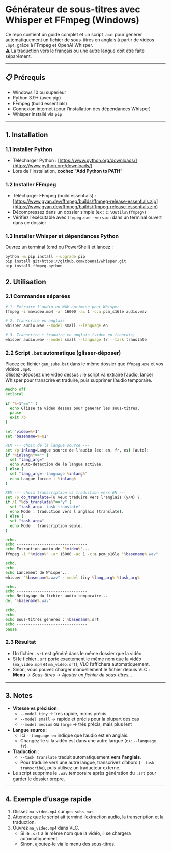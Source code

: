 # Générateur de sous-titres avec Whisper et FFmpeg (Windows)

Ce repo contient un guide complet et un script `.bat` pour générer automatiquement un fichier de sous-titres en anglais à partir de vidéos `.mp4`, grâce à FFmpeg et OpenAI Whisper.  
⚠️ La traduction vers le français ou une autre langue doit être faite séparément.

---

## 📋 Prérequis

- Windows 10 ou supérieur
- Python 3.9+ (avec pip)
- FFmpeg (build essentials)
- Connexion internet (pour l’installation des dépendances Whisper)
- Whisper installé via `pip`

---


## 1. Installation

### 1.1 Installer Python

- Télécharger Python : [https://www.python.org/downloads/](https://www.python.org/downloads/)
- Lors de l'installation, **cochez "Add Python to PATH"**

### 1.2 Installer FFmpeg

- Télécharger FFmpeg (build essentials) : [https://www.gyan.dev/ffmpeg/builds/ffmpeg-release-essentials.zip](https://www.gyan.dev/ffmpeg/builds/ffmpeg-release-essentials.zip)
- Décompressez dans un dossier simple (ex : `C:\Outils\ffmpeg\`)
- Vérifiez l’exécutable avec `ffmpeg.exe -version` dans un terminal ouvert dans ce dossier

### 1.3 Installer Whisper et dépendances Python

Ouvrez un terminal (cmd ou PowerShell) et lancez :

```bash
python -m pip install --upgrade pip
pip install git+https://github.com/openai/whisper.git
pip install ffmpeg-python
```

## 2. Utilisation

### 2.1 Commandes séparées

```bash
# 1. Extraire l’audio en WAV optimisé pour Whisper
ffmpeg -i mavideo.mp4 -ar 16000 -ac 1 -c:a pcm_s16le audio.wav

# 2. Transcrire en anglais
whisper audio.wav --model small --language en

# 3. Transcrire + traduire en anglais (video en francais)
whisper audio.wav --model small --language fr --task translate

```

### 2.2 Script `.bat` automatique (glisser-déposer)

Placez ce fichier `gen_subs.bat` dans le même dossier que `ffmpeg.exe` et vos vidéos `.mp4`.  
Glissez-déposez une vidéo dessus : le script va extraire l’audio, lancer Whisper pour transcrire et traduire, puis supprimer l’audio temporaire.

```bat
@echo off
setlocal

if "%~1"=="" (
  echo Glisse ta video dessus pour generer les sous-titres.
  pause
  exit /b
)

set "video=%~1"
set "basename=%~n1"

REM --- choix de la langue source ---
set /p inlang=Langue source de l'audio (ex: en, fr, es) [auto]: 
if "%inlang%"=="" (
  set "lang_arg="
  echo Auto-detection de la langue activée.
) else (
  set "lang_arg=--language %inlang%"
  echo Langue forcee : %inlang%
)

REM --- choix transcription vs traduction vers EN ---
set /p do_translate=Tu veux traduire vers l'anglais (y/N) ? 
if /I "%do_translate%"=="y" (
  set "task_arg=--task translate"
  echo Mode : traduction vers l'anglais (translate).
) else (
  set "task_arg="
  echo Mode : transcription seule.
)

echo.
echo -------------------------------
echo Extraction audio de "%video%"...
ffmpeg -i "%video%" -ar 16000 -ac 1 -c:a pcm_s16le "%basename%.wav"

echo.
echo -------------------------------
echo Lancement de Whisper...
whisper "%basename%.wav" --model tiny %lang_arg% %task_arg%

echo.
echo -------------------------------
echo Nettoyage du fichier audio temporaire...
del "%basename%.wav"

echo.
echo -------------------------------
echo Sous-titres generes : %basename%.srt
echo -------------------------------
pause

```
### 2.3 Résultat

- Un fichier `.srt` est généré dans le même dossier que la vidéo.
- Si le fichier `.srt` porte exactement le même nom que la vidéo (`ma_video.mp4` et `ma_video.srt`), VLC l’affichera automatiquement.
- Sinon, vous pouvez charger manuellement le fichier depuis VLC :  
  **Menu** → *Sous-titres* → *Ajouter un fichier de sous-titres…*

---

## 3. Notes

- **Vitesse vs précision** :
  - `--model tiny` → très rapide, moins précis
  - `--model small` → rapide et précis pour la plupart des cas
  - `--model medium` ou `large` → très précis, mais plus lent
- **Langue source** :
  - Ici `--language en` indique que l’audio est en anglais.
  - Changez-le si la vidéo est dans une autre langue (ex: `--language fr`).
- **Traduction** :
  - `--task translate` traduit automatiquement **vers l'anglais**.
  - Pour traduire vers une autre langue, transcrivez d’abord (`--task transcribe`), puis utilisez un traducteur externe.
- Le script supprime le `.wav` temporaire après génération du `.srt` pour garder le dossier propre.

---

## 4. Exemple d’usage rapide

1. Glissez `ma_video.mp4` sur `gen_subs.bat`.
2. Attendez que le script ait terminé l’extraction audio, la transcription et la traduction.
3. Ouvrez `ma_video.mp4` dans VLC.  
   - Si le `.srt` a le même nom que la vidéo, il se chargera automatiquement.
   - Sinon, ajoutez-le via le menu des sous-titres.
